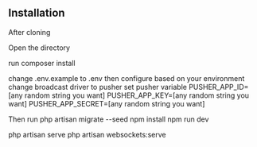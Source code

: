 ## Installation
After cloning

Open the directory

run composer install

change .env.example to .env then configure based on your environment
change broadcast driver to pusher
set pusher variable
PUSHER_APP_ID=[any random string you want]
PUSHER_APP_KEY=[any random string you want]
PUSHER_APP_SECRET=[any random string you want]

Then run 
php artisan migrate --seed
npm install
npm run dev

php artisan serve
php artisan websockets:serve

